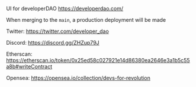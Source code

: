 UI for developerDAO https://developerdao.com/

When merging to the `main`, a production deployment will be made


Twitter: https://twitter.com/developer_dao

Discord: https://discord.gg/ZHZup79J

Etherscan: https://etherscan.io/token/0x25ed58c027921e14d86380ea2646e3a1b5c55a8b#writeContract

Opensea: https://opensea.io/collection/devs-for-revolution
